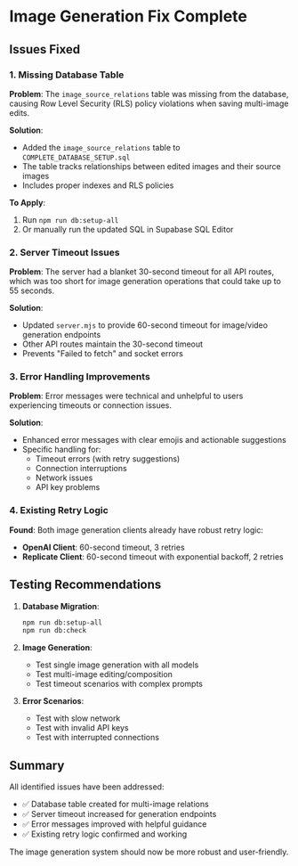 # Image Generation Fix Complete

## Issues Fixed

### 1. Missing Database Table
**Problem**: The `image_source_relations` table was missing from the database, causing Row Level Security (RLS) policy violations when saving multi-image edits.

**Solution**: 
- Added the `image_source_relations` table to `COMPLETE_DATABASE_SETUP.sql`
- The table tracks relationships between edited images and their source images
- Includes proper indexes and RLS policies

**To Apply**:
1. Run `npm run db:setup-all`
2. Or manually run the updated SQL in Supabase SQL Editor

### 2. Server Timeout Issues
**Problem**: The server had a blanket 30-second timeout for all API routes, which was too short for image generation operations that could take up to 55 seconds.

**Solution**:
- Updated `server.mjs` to provide 60-second timeout for image/video generation endpoints
- Other API routes maintain the 30-second timeout
- Prevents "Failed to fetch" and socket errors

### 3. Error Handling Improvements
**Problem**: Error messages were technical and unhelpful to users experiencing timeouts or connection issues.

**Solution**:
- Enhanced error messages with clear emojis and actionable suggestions
- Specific handling for:
  - Timeout errors (with retry suggestions)
  - Connection interruptions
  - Network issues
  - API key problems

### 4. Existing Retry Logic
**Found**: Both image generation clients already have robust retry logic:
- **OpenAI Client**: 60-second timeout, 3 retries
- **Replicate Client**: 60-second timeout with exponential backoff, 2 retries

## Testing Recommendations

1. **Database Migration**:
   ```bash
   npm run db:setup-all
   npm run db:check
   ```

2. **Image Generation**:
   - Test single image generation with all models
   - Test multi-image editing/composition
   - Test timeout scenarios with complex prompts

3. **Error Scenarios**:
   - Test with slow network
   - Test with invalid API keys
   - Test with interrupted connections

## Summary

All identified issues have been addressed:
- ✅ Database table created for multi-image relations
- ✅ Server timeout increased for generation endpoints
- ✅ Error messages improved with helpful guidance
- ✅ Existing retry logic confirmed and working

The image generation system should now be more robust and user-friendly.